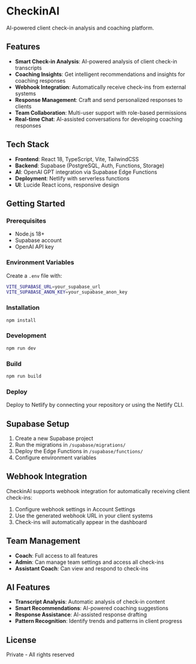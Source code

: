# CheckinAI

AI-powered client check-in analysis and coaching platform.

## Features

- **Smart Check-in Analysis**: AI-powered analysis of client check-in transcripts
- **Coaching Insights**: Get intelligent recommendations and insights for coaching responses
- **Webhook Integration**: Automatically receive check-ins from external systems
- **Response Management**: Craft and send personalized responses to clients
- **Team Collaboration**: Multi-user support with role-based permissions
- **Real-time Chat**: AI-assisted conversations for developing coaching responses

## Tech Stack

- **Frontend**: React 18, TypeScript, Vite, TailwindCSS
- **Backend**: Supabase (PostgreSQL, Auth, Functions, Storage)
- **AI**: OpenAI GPT integration via Supabase Edge Functions
- **Deployment**: Netlify with serverless functions
- **UI**: Lucide React icons, responsive design

## Getting Started

### Prerequisites

- Node.js 18+
- Supabase account
- OpenAI API key

### Environment Variables

Create a `.env` file with:

```bash
VITE_SUPABASE_URL=your_supabase_url
VITE_SUPABASE_ANON_KEY=your_supabase_anon_key
```

### Installation

```bash
npm install
```

### Development

```bash
npm run dev
```

### Build

```bash
npm run build
```

### Deploy

Deploy to Netlify by connecting your repository or using the Netlify CLI.

## Supabase Setup

1. Create a new Supabase project
2. Run the migrations in `/supabase/migrations/`
3. Deploy the Edge Functions in `/supabase/functions/`
4. Configure environment variables

## Webhook Integration

CheckinAI supports webhook integration for automatically receiving client check-ins:

1. Configure webhook settings in Account Settings
2. Use the generated webhook URL in your client systems
3. Check-ins will automatically appear in the dashboard

## Team Management

- **Coach**: Full access to all features
- **Admin**: Can manage team settings and access all check-ins
- **Assistant Coach**: Can view and respond to check-ins

## AI Features

- **Transcript Analysis**: Automatic analysis of check-in content
- **Smart Recommendations**: AI-powered coaching suggestions
- **Response Assistance**: AI-assisted response drafting
- **Pattern Recognition**: Identify trends and patterns in client progress

## License

Private - All rights reserved